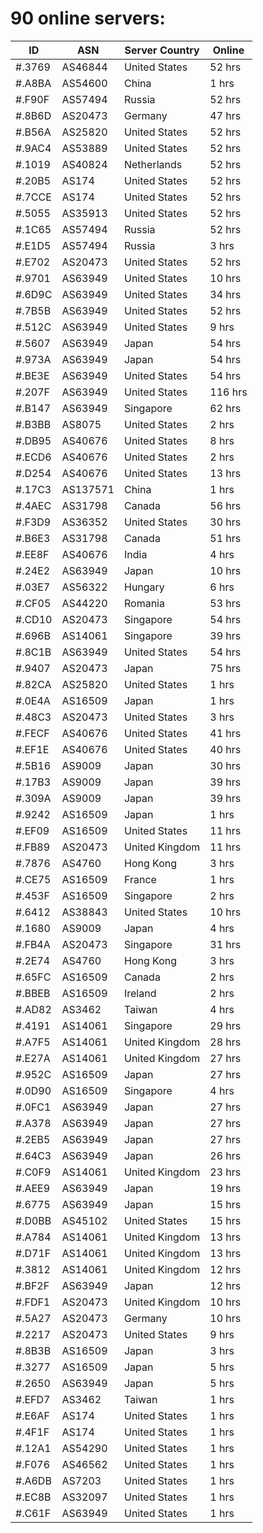 # 90 online servers:

| ID | ASN | Server Country | Online |
| ------ | ------ | ------ | ------ |
| #.3769 | AS46844 | United States | 52 hrs |
| #.A8BA | AS54600 | China | 1 hrs |
| #.F90F | AS57494 | Russia | 52 hrs |
| #.8B6D | AS20473 | Germany | 47 hrs |
| #.B56A | AS25820 | United States | 52 hrs |
| #.9AC4 | AS53889 | United States | 52 hrs |
| #.1019 | AS40824 | Netherlands | 52 hrs |
| #.20B5 | AS174 | United States | 52 hrs |
| #.7CCE | AS174 | United States | 52 hrs |
| #.5055 | AS35913 | United States | 52 hrs |
| #.1C65 | AS57494 | Russia | 52 hrs |
| #.E1D5 | AS57494 | Russia | 3 hrs |
| #.E702 | AS20473 | United States | 52 hrs |
| #.9701 | AS63949 | United States | 10 hrs |
| #.6D9C | AS63949 | United States | 34 hrs |
| #.7B5B | AS63949 | United States | 52 hrs |
| #.512C | AS63949 | United States | 9 hrs |
| #.5607 | AS63949 | Japan | 54 hrs |
| #.973A | AS63949 | Japan | 54 hrs |
| #.BE3E | AS63949 | United States | 54 hrs |
| #.207F | AS63949 | United States | 116 hrs |
| #.B147 | AS63949 | Singapore | 62 hrs |
| #.B3BB | AS8075 | United States | 2 hrs |
| #.DB95 | AS40676 | United States | 8 hrs |
| #.ECD6 | AS40676 | United States | 2 hrs |
| #.D254 | AS40676 | United States | 13 hrs |
| #.17C3 | AS137571 | China | 1 hrs |
| #.4AEC | AS31798 | Canada | 56 hrs |
| #.F3D9 | AS36352 | United States | 30 hrs |
| #.B6E3 | AS31798 | Canada | 51 hrs |
| #.EE8F | AS40676 | India | 4 hrs |
| #.24E2 | AS63949 | Japan | 10 hrs |
| #.03E7 | AS56322 | Hungary | 6 hrs |
| #.CF05 | AS44220 | Romania | 53 hrs |
| #.CD10 | AS20473 | Singapore | 54 hrs |
| #.696B | AS14061 | Singapore | 39 hrs |
| #.8C1B | AS63949 | United States | 54 hrs |
| #.9407 | AS20473 | Japan | 75 hrs |
| #.82CA | AS25820 | United States | 1 hrs |
| #.0E4A | AS16509 | Japan | 1 hrs |
| #.48C3 | AS20473 | United States | 3 hrs |
| #.FECF | AS40676 | United States | 41 hrs |
| #.EF1E | AS40676 | United States | 40 hrs |
| #.5B16 | AS9009 | Japan | 30 hrs |
| #.17B3 | AS9009 | Japan | 39 hrs |
| #.309A | AS9009 | Japan | 39 hrs |
| #.9242 | AS16509 | Japan | 1 hrs |
| #.EF09 | AS16509 | United States | 11 hrs |
| #.FB89 | AS20473 | United Kingdom | 11 hrs |
| #.7876 | AS4760 | Hong Kong | 3 hrs |
| #.CE75 | AS16509 | France | 1 hrs |
| #.453F | AS16509 | Singapore | 2 hrs |
| #.6412 | AS38843 | United States | 10 hrs |
| #.1680 | AS9009 | Japan | 4 hrs |
| #.FB4A | AS20473 | Singapore | 31 hrs |
| #.2E74 | AS4760 | Hong Kong | 3 hrs |
| #.65FC | AS16509 | Canada | 2 hrs |
| #.BBEB | AS16509 | Ireland | 2 hrs |
| #.AD82 | AS3462 | Taiwan | 4 hrs |
| #.4191 | AS14061 | Singapore | 29 hrs |
| #.A7F5 | AS14061 | United Kingdom | 28 hrs |
| #.E27A | AS14061 | United Kingdom | 27 hrs |
| #.952C | AS16509 | Japan | 27 hrs |
| #.0D90 | AS16509 | Singapore | 4 hrs |
| #.0FC1 | AS63949 | Japan | 27 hrs |
| #.A378 | AS63949 | Japan | 27 hrs |
| #.2EB5 | AS63949 | Japan | 27 hrs |
| #.64C3 | AS63949 | Japan | 26 hrs |
| #.C0F9 | AS14061 | United Kingdom | 23 hrs |
| #.AEE9 | AS63949 | Japan | 19 hrs |
| #.6775 | AS63949 | Japan | 15 hrs |
| #.D0BB | AS45102 | United States | 15 hrs |
| #.A784 | AS14061 | United Kingdom | 13 hrs |
| #.D71F | AS14061 | United Kingdom | 13 hrs |
| #.3812 | AS14061 | United Kingdom | 12 hrs |
| #.BF2F | AS63949 | Japan | 12 hrs |
| #.FDF1 | AS20473 | United Kingdom | 10 hrs |
| #.5A27 | AS20473 | Germany | 10 hrs |
| #.2217 | AS20473 | United States | 9 hrs |
| #.8B3B | AS16509 | Japan | 3 hrs |
| #.3277 | AS16509 | Japan | 5 hrs |
| #.2650 | AS63949 | Japan | 5 hrs |
| #.EFD7 | AS3462 | Taiwan | 1 hrs |
| #.E6AF | AS174 | United States | 1 hrs |
| #.4F1F | AS174 | United States | 1 hrs |
| #.12A1 | AS54290 | United States | 1 hrs |
| #.F076 | AS46562 | United States | 1 hrs |
| #.A6DB | AS7203 | United States | 1 hrs |
| #.EC8B | AS32097 | United States | 1 hrs |
| #.C61F | AS63949 | United States | 1 hrs |

